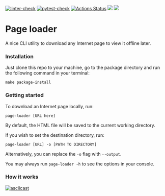 
[![linter-check](https://github.com/Polyrom/python-project-lvl3/actions/workflows/linter-check.yml/badge.svg)](https://github.com/Polyrom/python-project-lvl3/actions/workflows/linter-check.yml) [![pytest-check](https://github.com/Polyrom/python-project-lvl3/actions/workflows/pytest-check.yml/badge.svg)](https://github.com/Polyrom/python-project-lvl3/actions/workflows/pytest-check.yml) [![Actions Status](https://github.com/Polyrom/python-project-lvl3/workflows/hexlet-check/badge.svg)](https://github.com/Polyrom/python-project-lvl3/actions) <a href="https://codeclimate.com/github/Polyrom/python-project-lvl3/maintainability"><img src="https://api.codeclimate.com/v1/badges/f483fc3569edc6fd01b2/maintainability" /></a> <a href="https://codeclimate.com/github/Polyrom/python-project-lvl3/test_coverage"><img src="https://api.codeclimate.com/v1/badges/f483fc3569edc6fd01b2/test_coverage" /></a>

# Page loader
A nice CLI utility to download any Internet page to view it offline later.

### Installation
Just clone this repo to your machine, go to the package directory and run the following command in your terminal:

`make package-install`

### Getting started
To download an Internet page locally, run:

`page-loader [URL here]`

By default, the HTML file will be saved to the current working directory.

If you wish to set the destination directory, run:

`page-loader [URL] -o [PATH TO DIRECTORY]`

Alternatively, you can replace the `-o` flag with `--output`.

You may always run `page-loader -h` to see the options in your console.

### How it works
[![asciicast](https://asciinema.org/a/JaGFmCzBmyZScPb6NMSbaYDsD.svg)](https://asciinema.org/a/JaGFmCzBmyZScPb6NMSbaYDsD)